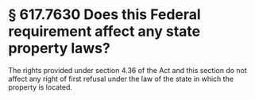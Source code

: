 # § 617.7630   Does this Federal requirement affect any state property laws?

The rights provided under section 4.36 of the Act and this section do not affect any right of first refusal under the law of the state in which the property is located.




